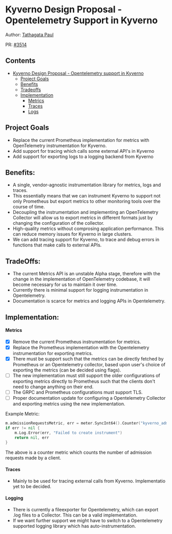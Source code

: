 # Kyverno Design Proposal - Opentelemetry Support in Kyverno

Author: [Tathagata Paul](https://github.com/4molybdenum2)

PR: [#3514](https://github.com/kyverno/kyverno/pull/3514)

## Contents

- [Kyverno Design Proposal - Opentelemetry support in Kyverno](#kyverno-design-proposal---opentelemetry-support-in-kyverno)
  * [Project Goals](#project-goals)
  * [Benefits](#benefits)
  * [Tradeoffs](#tradeoffs)
  * [Implementation](#implementation)
    + [Metrics](#metrics)
    + [Traces](#traces)
    + [Logs](#logs) 

## Project Goals

- Replace the current Prometheus implementation for metrics with OpenTelemetry instrumentation for Kyverno.
- Add support for tracing which calls some external API's in Kyverno
- Add support for exporting logs to a logging backend from Kyverno

## Benefits:

- A single, vendor-agnostic instrumentation library for metrics, logs and traces.
- This essentially means that we can instrument Kyverno to support not only Prometheus but export metrics to other monitoring tools over the course of time.
- Decoupling the instrumentation and implementing an OpenTelemetry Collector will allow us to export metrics in different formats just by changing the configuration of the collector.
- High-quality metrics without comprosing application performance. This can reduce memory issues for Kyverno in large clusters. 
- We can add tracing support for Kyverno, to trace and debug errors in functions that make calls to external APIs.

## TradeOffs:

- The current Metrics API is an unstable Alpha stage, therefore with the change in the implementation of OpenTelemetry codebase, it will become necessary for us to maintain it over time.
- Currently there is minimal support for logging instrumentation in Opentelemetry.
- Documentation is scarce for metrics and logging APIs in Opentelemetry.


## Implementation:

#### Metrics
- [x] Remove the current Prometheus instrumentation for metrics.
- [x] Replace the Prometheus implementation with the Opentelemetry instrumentation for exporting metrics.
- [x] There must be support such that the metrics can be directly fetched by Prometheus or an Opentelemetry collector, based upon user's choice of exporting the metrics (can be decided using flags).
- [ ] The new implementation must still support the older configurations of exporting metrics directly to Prometheus such that the clients don't need to change anything on their end.
- [ ] The GRPC and Prometheus configurations must support TLS.
- [ ] Proper documentation update for configuring a Opentelemetry Collector and exporting metrics using the new implementation.

Example Metric:
```go
m.admissionRequestsMetric, err = meter.SyncInt64().Counter("kyverno_admission_requests_total", instrument.WithDescription("can be used to track the number of admission requests encountered by Kyverno in the cluster"))
if err != nil {
    m.Log.Error(err, "Failed to create instrument")
    return nil, err
}
```

The above is a counter metric which counts the number of admission requests made by a client.

#### Traces

- Mainly to be used for tracing external calls from Kyverno. Implementatio yet to be decided.

#### Logging

- There is currently a fileexporter for Opentelemetry, which can export .log files to a Collector. This can be a valid implementation.
- If we want further support we might have to switch to a Opentelemetry supported logging library which has auto-instrumentation.